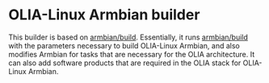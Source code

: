 # OLIA-Linux Armbian builder
This builder is based on [armbian/build](https://github.com/armbian/build). Essentially, it runs [armbian/build](https://github.com/armbian/build) with the parameters necessary to build OLIA-Linux Armbian, and also modifies Armbian for tasks that are necessary for the OLIA architecture. It can also add software products that are required in the OLIA stack for OLIA-Linux Armbian.
